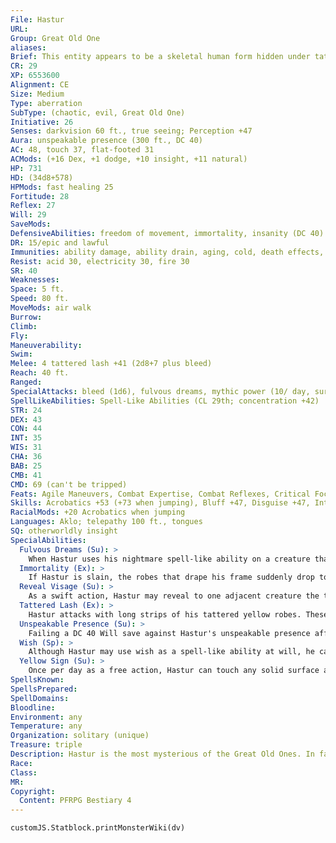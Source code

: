 ```yaml
---
File: Hastur
URL: 
Group: Great Old One
aliases: 
Brief: This entity appears to be a skeletal human form hidden under tattered yellow robes, but it moves with unsettling, inhuman grace.
CR: 29
XP: 6553600
Alignment: CE
Size: Medium
Type: aberration
SubType: (chaotic, evil, Great Old One)
Initiative: 26
Senses: darkvision 60 ft., true seeing; Perception +47
Aura: unspeakable presence (300 ft., DC 40)
AC: 48, touch 37, flat-footed 31
ACMods: (+16 Dex, +1 dodge, +10 insight, +11 natural)
HP: 731
HD: (34d8+578)
HPMods: fast healing 25
Fortitude: 28
Reflex: 27
Will: 29
SaveMods: 
DefensiveAbilities: freedom of movement, immortality, insanity (DC 40)
DR: 15/epic and lawful
Immunities: ability damage, ability drain, aging, cold, death effects, disease, energy drain, mind-affecting effects, paralysis, petrification, sonic
Resist: acid 30, electricity 30, fire 30
SR: 40
Weaknesses: 
Space: 5 ft.
Speed: 80 ft.
MoveMods: air walk
Burrow: 
Climb: 
Fly: 
Maneuverability: 
Swim: 
Melee: 4 tattered lash +41 (2d8+7 plus bleed)
Reach: 40 ft.
Ranged: 
SpecialAttacks: bleed (1d6), fulvous dreams, mythic power (10/ day, surge +1d12), reveal visage, sneak attack +10d6, Yellow Sign
SpellLikeAbilities: Spell-Like Abilities (CL 29th; concentration +42)  Constant-air walk, freedom of movement, tongues, true seeing  At Will-astral projection, dimension doorM, dreamM, enervationM, greater dispel magic, insanity (DC 30), mirage arcana (DC 28), nightmareM (DC 28), sendingM, veil, wishM (see below)  3/day-demand (DC 31), quickened feeblemind, interplanetary teleportUM, mass suggestion (DC 29), project image (DC 30)  1/day-symbol of death (DC 31), symbol of fear (DC 29), symbol of insanity (DC 31), symbol of pain (DC 28), symbol of persuasion (DC 29), symbol of strifeUM (DC 32), symbol of stunning (DC 30), symbol of weakness (DC 30)
STR: 24
DEX: 43
CON: 44
INT: 35
WIS: 31
CHA: 36
BAB: 25
CMB: 41
CMD: 69 (can't be tripped)
Feats: Agile Maneuvers, Combat Expertise, Combat Reflexes, Critical Focus, Dodge, Greater Feint, Greater Vital Strike, Improved Critical (tattered lash), Improved Feint, Improved Vital Strike, Mobility, Quicken Spell-Like Ability (feeblemind), Spring Attack, Staggering Critical, Vital Strike, Weapon Finesse, Whirlwind Attack
Skills: Acrobatics +53 (+73 when jumping), Bluff +47, Disguise +47, Intimidate +50, Knowledge (arcana, geography, history, local) +46, Knowledge (nobility) +49, Perception +47, Perform (act) +47, Sense Motive +44, Sleight of Hand +50, Spellcraft +49, Stealth +53, Use Magic Device +47
RacialMods: +20 Acrobatics when jumping
Languages: Aklo; telepathy 100 ft., tongues
SQ: otherworldly insight
SpecialAbilities:
  Fulvous Dreams (Su): >
    When Hastur uses his nightmare spell-like ability on a creature that has seen the Yellow Sign, he also afflicts that creature with horrifying dreams tinted with a nauseating yellow color and thick with overwhelming sensations of decadence, shame, and entropic disorder. In addition to the effect of nightmare, the target must also succeed at a DC 40 Will save or be compelled to seek out a Yellow Sign, throwing all of his resources and actions into the obsession. While obsessed, the target takes a -4 penalty on Will saving throws, saving throws against symbol spells, concentration checks, and Wisdom-based skill checks. This obsession effect ends immediately if the victim looks upon the Yellow Sign. This is a mind-affecting curse effect. The save DC is Charisma-based.
  Immortality (Ex): >
    If Hastur is slain, the robes that drape his frame suddenly drop to the ground as if whatever shape supported them had suddenly ceased to exist. The robes themselves remain inanimate on the ground, but any humanoid creature that touches them must succeed at a DC 40 Will save to resist a sudden urge to put the robes on. Doing so is a full-round action that provokes attacks of opportunity. Once it has donned Hastur's robes, the creature immediately perishes and its body is destroyed. In its place, Hastur lives again, as if brought back via true resurrection. If the discarded robes are not donned within 24 hours, they fade away, leaving behind a faint yellow stain. In this case, Hastur can't manifest a physical body again until the conditions are right, or until an unwitting cultist or fool calls him forth once again. The save DC is Charisma-based.
  Reveal Visage (Su): >
    As a swift action, Hastur may reveal to one adjacent creature the true shape beneath his robes. The creature must succeed at DC 40 Will save or be paralyzed for 1d4 rounds and take 1d4 points of Wisdom drain at the end of its turn each round the paralysis lasts, though the revelation is too awful for memory to retain. This is a mind-affecting fear effect. The save DC is Charisma-based.
  Tattered Lash (Ex): >
    Hastur attacks with long strips of his tattered yellow robes. These strips have a reach of 40 feet and are primary natural slashing attacks. Bleed damage from the strips stacks with itself (up to 10d6 points of bleed damage). Hastur treats insane targets as if they were flat-footed when he attacks with these weapons.
  Unspeakable Presence (Su): >
    Failing a DC 40 Will save against Hastur's unspeakable presence afflicts a creature with a random insanity. A creature that is already insane instead becomes confused for as long as it remains in the area. The save DC is Charisma-based.
  Wish (Sp): >
    Although Hastur may use wish as a spell-like ability at will, he can do so only to grant the wishes of other creatures, and only once per creature. Invariably, the results of these wishes serve somehow to advance Hastur's agenda.
  Yellow Sign (Su): >
    Once per day as a free action, Hastur can touch any solid surface and inscribe the Yellow Sign upon it. Once inscribed, the Yellow Sign remains for a year, but is active only on certain nights when the light from Hastur's distant world shines in the night sky as a star. Any creature that looks upon an active Yellow Sign must succeed at a DC 40 Will save to avoid becoming dominated by Hastur (as dominate monster); whether or not the save is successful, the creature doesn't have to save against that Yellow Sign again for 24 hours. While the creature is under this domination effect, if the creature's Charisma drain plus Charisma damage ever equal its Charisma score, it immediately dies and allows Hastur to manifest physically at the location of its corpse, as if the victim had donned Hastur's tattered robes (see immortality). A Yellow Sign can be removed with dispel chaos, dispel evil, or erase, any of which requires the caster to succeed at a DC 35 caster level check. Mage's disjunction automatically removes a Yellow Sign. This is a mind-affecting effect. The save DC is Charisma-based.
SpellsKnown: 
SpellsPrepared: 
SpellDomains: 
Bloodline: 
Environment: any
Temperature: any
Organization: solitary (unique)
Treasure: triple
Description: Hastur is the most mysterious of the Great Old Ones. In fact, the entity known as Hastur might actually be an Outer God. The physical manifestation of this entity is known as the King in Yellow, and though most consider this creature-a vaguely human-shaped figure draped in a yellow cloak-to be synonymous with Hastur himself, many scholars believe that the King in Yellow is nothing more than an avatar used by the true Hastur to move among the denizens of the physical world. Hastur himself is said to dwell upon a distant world called Carcosa on the shores of the monstrous Lake of Hali, and his power on a planet is strongest when the baleful light of Carcosa's star is visible in that planet's night sky.  HASTUR'S CULT Hastur's cult is primarily composed of decadent nobles, playwrights, and aristocrats who have grown bored with life and have sought out increasingly deviant, bizarre, and self-destructive methods of achieving gratification in life. His temples are opulent and excessive-opera houses, manors, and the like that contain hidden chambers for pastimes best indulged in secret. His cultists are particularly eager to bring innocents into their fold, exposing them to the Yellow Sign so that their bodies and minds can serve as portals through which the King in Yellow may walk the world. Hastur's cult is associated with decadence, disorder, and nihilism, and its symbol is the Yellow Sign. The least varieties of these symbols are nonmagical-and somewhat inaccurate-representations of the sigil, though the more powerful cults possess methods by which they can craft fully functional Yellow Signs. Unlike those created by Hastur, a cult-created Yellow Sign can be resisted with a successful DC 23 Will save (as if it were a 9th-level spell). Hastur's clerics have access to the domains of Chaos, Evil, Rune, and Void, and to the subdomains of Dark Tapestry, Language, Stars, and Wards. Hastur's favored weapon is the rapier.
Race: 
Class: 
MR: 
Copyright:
  Content: PFRPG Bestiary 4
---
```

```dataviewjs
customJS.Statblock.printMonsterWiki(dv)
```
